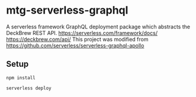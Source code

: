 # mtg-serverless-graphql
A serverless framework GraphQL deployment package which abstracts the DeckBrew REST API.
https://serverless.com/framework/docs/
https://deckbrew.com/api/
This project was modified from https://github.com/serverless/serverless-graphql-apollo

## Setup

```npm install```

```serverless deploy```
